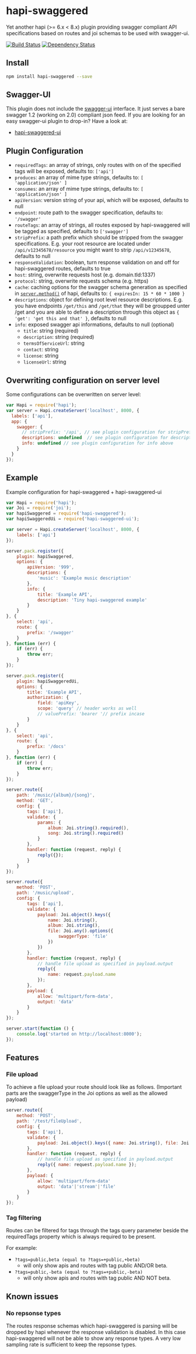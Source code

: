 # hapi-swaggered
Yet another hapi (>= 6.x < 8.x) plugin providing swagger compliant API specifications based on routes and joi schemas to be used with swagger-ui.

[![Build Status](https://travis-ci.org/z0mt3c/hapi-swaggered.png)](https://travis-ci.org/z0mt3c/hapi-swaggered)
[![Dependency Status](https://gemnasium.com/z0mt3c/hapi-swaggered.png)](https://gemnasium.com/z0mt3c/hapi-swaggered)


## Install
```bash
npm install hapi-swaggered --save
```

## Swagger-UI
This plugin does not include the [swagger-ui](https://github.com/wordnik/swagger-ui) interface. It just serves a bare swagger 1.2 (working on 2.0) compliant json feed. If you are looking for an easy swagger-ui plugin to drop-in? Have a look at:
* [hapi-swaggered-ui](https://github.com/z0mt3c/hapi-swaggered-ui)

## Plugin Configuration
* `requiredTags`: an array of strings, only routes with on of the specified tags will be exposed, defaults to: `['api']`
* `produces`: an array of mime type strings, defaults to: `[ 'application/json' ]`
* `consumes`: an array of mime type strings, defaults to: `[ 'application/json' ]`
* `apiVersion`: version string of your api, which will be exposed, defaults to null
* `endpoint`: route path to the swagger specification, defaults to: `'/swagger'`
* `routeTags`: an array of strings, all routes exposed by hapi-swaggered will be tagged as specified, defaults to `['swagger']`
* `stripPrefix`: a path prefix which should be stripped from the swagger specifications. E.g. your root resource are located under `/api/v12345678/resource` you might want to strip `/api/v12345678`, defaults to null
* `responseValidation`: boolean, turn response validation on and off for hapi-swaggered routes, defaults to true
* `host`: string, overwrite requests host (e.g. domain.tld:1337)
* `protocol`: string, overwrite requests schema (e.g. https)
* `cache`: caching options for the swagger schema generation as specified in [`server.method()`](https://github.com/hapijs/hapi/blob/master/docs/Reference.md#servermethodname-fn-options) of hapi, defaults to: `{ expiresIn: 15 * 60 * 1000 }`
* `descriptions`: object for defining root level resource descriptions. E.g. you have endpoints `/get/this` and `/get/that` they will be groupped unter /get and you are able to define a description through this object as `{ 'get': 'get this and that' }`, defaults to null
* `info`: exposed swagger api informations, defaults to null (optional)
  * `title`: string (required)
  * `description`: string (required)
  * `termsOfServiceUrl`: string
  * `contact`: string
  * `license`: string
  * `licenseUrl`: string


## Overwriting configuration on server level
Some configurations can be overwritten on server level:

```js
var Hapi = require('hapi');
var server = Hapi.createServer('localhost', 8000, {
  labels: ['api'],
  app: {
    swagger: {
      // stripPrefix: '/api', // see plugin configuration for stripPrefix above
      descriptions: undefined  // see plugin configuration for descriptions above
      info: undefined // see plugin configuration for info above
    }
  }
});
```

## Example
Example configuration for hapi-swaggered + hapi-swaggered-ui

```js
var Hapi = require('hapi');
var Joi = require('joi');
var hapiSwaggered = require('hapi-swaggered');
var hapiSwaggeredUi = require('hapi-swaggered-ui');

var server = Hapi.createServer('localhost', 8000, {
	labels: ['api']
});

server.pack.register({
	plugin: hapiSwaggered,
	options: {
		apiVersion: '999',
		descriptions: {
			'music': 'Example music description'
		},
		info: {
			title: 'Example API',
			description: 'Tiny hapi-swaggered example'
		}
	}
}, {
	select: 'api',
	route: {
		prefix: '/swagger'
	}
}, function (err) {
	if (err) {
		throw err;
	}
});

server.pack.register({
	plugin: hapiSwaggeredUi,
	options: {
		title: 'Example API',
		authorization: {
			field: 'apiKey',
			scope: 'query' // header works as well
			// valuePrefix: 'bearer '// prefix incase
		}
	}
}, {
	select: 'api',
	route: {
		prefix: '/docs'
	}
}, function (err) {
	if (err) {
		throw err;
	}
});

server.route({
	path: '/music/{album}/{song}',
	method: 'GET',
	config: {
		tags: ['api'],
		validate: {
			params: {
				album: Joi.string().required(),
				song: Joi.string().required()
			}
		},
		handler: function (request, reply) {
			reply({});
		}
	}
});

server.route({
	method: 'POST',
	path: '/music/upload',
	config: {
		tags: ['api'],
		validate: {
			payload: Joi.object().keys({
				name: Joi.string(),
				album: Joi.string(),
				file: Joi.any().options({
					swaggerType: 'file'
				})
			})
		},
		handler: function (request, reply) {
			// handle file upload as specified in payload.output
			reply({
				name: request.payload.name
			});
		},
		payload: {
			allow: 'multipart/form-data',
			output: 'data'
		}
	}
});

server.start(function () {
	console.log('started on http://localhost:8000');
});
```

## Features
### File upload
To achieve a file upload your route should look like as follows. (Important parts are the swaggerType in the Joi options as well as the allowed payload)

```js
server.route({
    method: 'POST',
    path: '/test/fileUpload',
    config: {
        tags: ['api'],
        validate: {
            payload: Joi.object().keys({ name: Joi.string(), file: Joi.any().options({ swaggerType: 'file' }) })
        },
        handler: function (request, reply) {
            // handle file upload as specified in payload.output
            reply({ name: request.payload.name });
        },
        payload: {
            allow: 'multipart/form-data'
            output: 'data'|'stream'|'file'
        }
    }
});
```

### Tag filtering
Routes can be filtered for tags through the tags query parameter beside the requiredTags property which is always required to be present.

For example:

* `?tags=public,beta (equal to ?tags=+public,+beta)`
  * will only show apis and routes with tag public AND/OR beta.
* `?tags=public,-beta (equal to ?tags=+public,-beta)`
  * will only show apis and routes with tag public AND NOT beta.

## Known issues
### No repsonse types
The routes response schemas which hapi-swaggered is parsing will be dropped by hapi whenever the response validation is disabled. In this case hapi-swaggered will not be able to show any response types. A very low sampling rate is sufficient to keep the repsonse types.

